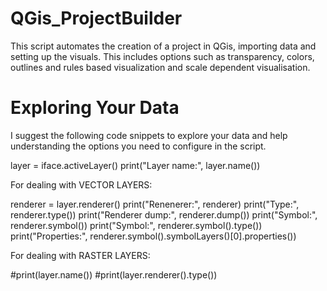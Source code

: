# QGis_ProjectBuilder
This script automates the creation of a project in QGis, importing data and setting up the visuals. This includes options such as transparency, colors, outlines and rules based visualization and scale dependent visualisation.


# Exploring Your Data

I suggest the following code snippets to explore your data and help understanding the options you need to configure in the script.

layer = iface.activeLayer()
print("Layer name:", layer.name())

For dealing with VECTOR LAYERS:

renderer = layer.renderer()
print("Renenerer:", renderer)
print("Type:", renderer.type())
print("Renderer dump:", renderer.dump())
print("Symbol:", renderer.symbol())
print("Symbol:", renderer.symbol().type())
print("Properties:", renderer.symbol().symbolLayers()[0].properties())


For dealing with RASTER LAYERS:

#print(layer.name())
#print(layer.renderer().type())
